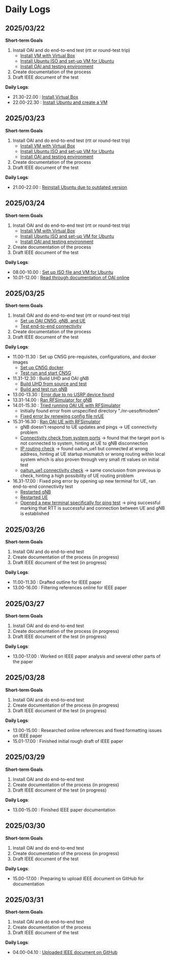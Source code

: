 # Daily Logs
## 2025/03/22
**Short-term Goals**
1. Install OAI and do end-to-end test (rtt or round-test trip)
   - [Install VM with Virtual Box](https://www.virtualbox.org/wiki/Downloads)
   - [Install Ubuntu ISO and set-up VM for Ubuntu](https://ubuntu.com/download/desktop)
   - [Install OAI and testing environment](https://gitlab.eurecom.fr/oai/openairinterface5g)
2. Create documentation of the process
3. Draft IEEE document of the test

**Daily Logs**:
- 21.30-22.00 : [Install Virtual Box](https://github.com/bmw-ece-ntust/internship/blob/2025-TEEP-8-Gavin/docs/1.%201st%20Probation%20Test%20oAI-RTT/0_Initial_Setup/Virtual_Box_Installation.png)
- 22.00-22.30 : [Install Ubuntu and create a VM](https://github.com/bmw-ece-ntust/internship/blob/2025-TEEP-8-Gavin/docs/1.%201st%20Probation%20Test%20oAI-RTT/0_Initial_Setup/Ubuntu_Setup.png)

## 2025/03/23
**Short-term Goals**
1. Install OAI and do end-to-end test (rtt or round-test trip)
   - [Install VM with Virtual Box](https://www.virtualbox.org/wiki/Downloads)
   - [Install Ubuntu ISO and set-up VM for Ubuntu](https://ubuntu.com/download/desktop)
   - [Install OAI and testing environment](https://gitlab.eurecom.fr/oai/openairinterface5g)
2. Create documentation of the process
3. Draft IEEE document of the test

**Daily Logs**:
- 21.00-22.00 : [Reinstall Ubuntu due to outdated version](https://github.com/bmw-ece-ntust/internship/blob/2025-TEEP-8-Gavin/docs/1.%201st%20Probation%20Test%20oAI-RTT/0_Initial_Setup/Ubuntu_Setup.png)

## 2025/03/24
**Short-term Goals**
1. Install OAI and do end-to-end test (rtt or round-test trip)
   - [Install VM with Virtual Box](https://www.virtualbox.org/wiki/Downloads)
   - [Install Ubuntu ISO and set-up VM for Ubuntu](https://ubuntu.com/download/desktop)
   - [Install OAI and testing environment](https://gitlab.eurecom.fr/oai/openairinterface5g)
2. Create documentation of the process
3. Draft IEEE document of the test

**Daily Logs**:
- 08.00-10.00 : [Set up ISO file and VM for Ubuntu](https://github.com/bmw-ece-ntust/internship/blob/2025-TEEP-8-Gavin/docs/1.%201st%20Probation%20Test%20oAI-RTT/0_Initial_Setup/Ubuntu_Setup.png)
- 10.01-12.00 : [Read through documentation of OAI online](https://gitlab.eurecom.fr/oai/openairinterface5g)

## 2025/03/25
**Short-term Goals**
1. Install OAI and do end-to-end test (rtt or round-test trip)
   - [Set up OAI CN5G, gNB, and UE](https://gitlab.eurecom.fr/oai/openairinterface5g)
   - [Test end-to-end connectivity](https://gitlab.eurecom.fr/oai/openairinterface5g/-/blob/develop/doc/README.md#tutorials)
2. Create documentation of the process
3. Draft IEEE document of the test

**Daily Logs**:
- 11.00-11.30 : Set up CN5G pre-requisites, configurations, and docker images
   - [Set up CN5G docker](https://github.com/bmw-ece-ntust/internship/blob/2025-TEEP-8-Gavin/docs/1.%201st%20Probation%20Test%20oAI-RTT/1_CN5G_Setup/CN-5G_docker_pull.png)
   - [Test run and start CN5G](https://github.com/bmw-ece-ntust/internship/blob/2025-TEEP-8-Gavin/docs/1.%201st%20Probation%20Test%20oAI-RTT/1_CN5G_Setup/CN-5G_startup.png)
- 11.31-12.30 : Build UHD and OAI gNB
   - [Build UHD from source and test](https://github.com/bmw-ece-ntust/internship/blob/2025-TEEP-8-Gavin/docs/1.%201st%20Probation%20Test%20oAI-RTT/2_gNB_and_UE_setup/UHD_Build_test.png)
   - [Build and test run gNB](https://github.com/bmw-ece-ntust/internship/blob/2025-TEEP-8-Gavin/docs/1.%201st%20Probation%20Test%20oAI-RTT/2_gNB_and_UE_setup/gNB_test_run.png)
- 13.00-13.30 : [Error due to no USRP device found](https://github.com/bmw-ece-ntust/internship/blob/2025-TEEP-8-Gavin/docs/1.%201st%20Probation%20Test%20oAI-RTT/2_gNB_and_UE_setup/gNB_run_error.png)
- 13.31-14.00 : [Ran RFSimulator for gNB](https://github.com/bmw-ece-ntust/internship/blob/2025-TEEP-8-Gavin/docs/1.%201st%20Probation%20Test%20oAI-RTT/2_gNB_and_UE_setup/gNB_run_RFSim.png)
- 14.01-15.30 : [Tried running OAI UE with RFSimulator](https://github.com/bmw-ece-ntust/internship/blob/2025-TEEP-8-Gavin/docs/1.%201st%20Probation%20Test%20oAI-RTT/2_gNB_and_UE_setup/gNB_with_UE_initial_run.png)
   - Initially found error from unspecified directory "./nr-uesoftmodem"
   - [Fixed error by renewing config file nrUE](https://github.com/bmw-ece-ntust/internship/blob/2025-TEEP-8-Gavin/docs/1.%201st%20Probation%20Test%20oAI-RTT/2_gNB_and_UE_setup/nrue_config.png)
- 15.31-16.30 : [Ran OAI UE with RFSimulator](https://github.com/bmw-ece-ntust/internship/blob/2025-TEEP-8-Gavin/docs/1.%201st%20Probation%20Test%20oAI-RTT/3_Connectivity_Test/UE_problem.png)
   - gNB doesn't respond to UE updates and pings -> UE connectivity problem
   - [Connectivity check from system ports](https://github.com/bmw-ece-ntust/internship/blob/2025-TEEP-8-Gavin/docs/1.%201st%20Probation%20Test%20oAI-RTT/3_Connectivity_Test/IP_routing_check.png) -> found that the target port is not connected to system, hinting at UE to gNB disconnection
   - [IP routing check](https://github.com/bmw-ece-ntust/internship/blob/2025-TEEP-8-Gavin/docs/1.%201st%20Probation%20Test%20oAI-RTT/3_Connectivity_Test/further_IP_routing_check.png) -> found oaitun_ue1 but connected at wrong address, hinting at UE startup mismatch or wrong routing within local system which is also proven through very small rtt values on initial test
   - [oaitun_ue1 connectivity check](https://github.com/bmw-ece-ntust/internship/blob/2025-TEEP-8-Gavin/docs/1.%201st%20Probation%20Test%20oAI-RTT/3_Connectivity_Test/oaitun_ue1_routing.png) -> same conclusion from previous ip check, hinting a high possibility of UE routing problem
- 16.31-17.00 : Fixed ping error by opening up new terminal for UE, ran end-to-end connectivity test
   - [Restarted gNB](https://github.com/bmw-ece-ntust/internship/blob/2025-TEEP-8-Gavin/docs/1.%201st%20Probation%20Test%20oAI-RTT/3_Connectivity_Test/UE_run_solved.png)
   - [Restarted UE](https://github.com/bmw-ece-ntust/internship/blob/2025-TEEP-8-Gavin/docs/1.%201st%20Probation%20Test%20oAI-RTT/3_Connectivity_Test/gNB_run_solved.png)
   - [Opened a new terminal specifically for ping test](https://github.com/bmw-ece-ntust/internship/blob/2025-TEEP-8-Gavin/docs/1.%201st%20Probation%20Test%20oAI-RTT/3_Connectivity_Test/Connectivity_RTT.png) -> ping successful marking that RTT is successful and connection between UE and gNB is established

## 2025/03/26
**Short-term Goals**
1. Install OAI and do end-to-end test 
2. Create documentation of the process (in progress)
3. Draft IEEE document of the test (in progress)

**Daily Logs**:
- 11.00-11.30 : Drafted outline for IEEE paper
- 13.00-16.00 : Filtering references online for IEEE paper

## 2025/03/27
**Short-term Goals**
1. Install OAI and do end-to-end test 
2. Create documentation of the process (in progress)
3. Draft IEEE document of the test (in progress)

**Daily Logs**:
- 13.00-17.00 : Worked on IEEE paper analysis and several other parts of the paper

## 2025/03/28
**Short-term Goals**
1. Install OAI and do end-to-end test 
2. Create documentation of the process (in progress)
3. Draft IEEE document of the test (in progress)

**Daily Logs**:
- 13.00-15.00 : Researched online references and fixed formatting issues on IEEE paper
- 15.01-17.00 : Finished initial rough draft of IEEE paper

## 2025/03/29
**Short-term Goals**
1. Install OAI and do end-to-end test 
2. Create documentation of the process (in progress)
3. Draft IEEE document of the test (in progress)

**Daily Logs**:
- 13.00-15.00 : Finished IEEE paper documentation

## 2025/03/30
**Short-term Goals**
1. Install OAI and do end-to-end test 
2. Create documentation of the process (in progress)
3. Draft IEEE document of the test 

**Daily Logs**:
- 15.00-17.00 : Preparing to upload IEEE document on GitHub for documentation

## 2025/03/31
**Short-term Goals**
1. Install OAI and do end-to-end test 
2. Create documentation of the process
3. Draft IEEE document of the test 

**Daily Logs**:
- 04.00-04.10 : [Uploaded IEEE document on GitHub](https://github.com/bmw-ece-ntust/internship/blob/2025-TEEP-8-Gavin/docs/1.%201st%20Probation%20Test%20oAI-RTT/e2e_paper_Gavin.pdf)

